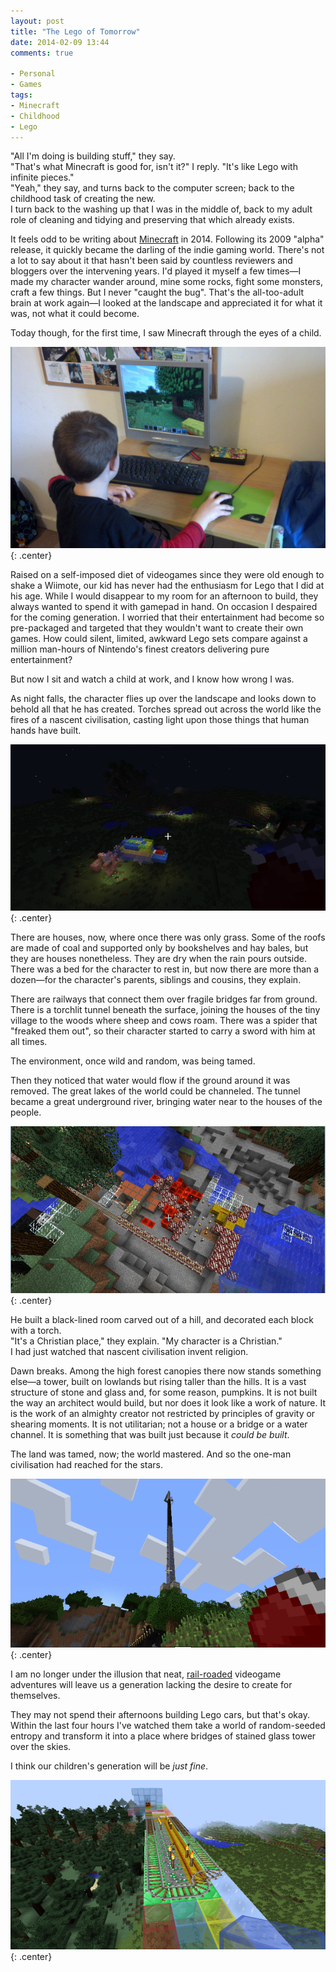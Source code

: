```yaml
---
layout: post
title: "The Lego of Tomorrow"
date: 2014-02-09 13:44
comments: true

- Personal
- Games
tags:
- Minecraft
- Childhood
- Lego
---
```


"All I'm doing is building stuff," they say.<br/>
"That's what Minecraft is good for, isn't it?" I reply. "It's like Lego with infinite pieces."<br/>
"Yeah," they say, and turns back to the computer screen; back to the childhood task of creating the new.<br/>
I turn back to the washing up that I was in the middle of, back to my adult role of cleaning and tidying and preserving that which already exists.

It feels odd to be writing about [Minecraft](http://www.minecraft.net) in 2014. Following its 2009 "alpha" release, it quickly became the darling of the indie gaming world. There's not a lot to say about it that hasn't been said by countless reviewers and bloggers over the intervening years. I'd played it myself a few times&mdash;I made my character wander around, mine some rocks, fight some monsters, craft a few things. But I never "caught the bug". That's the all-too-adult brain at work again&mdash;I looked at the landscape and appreciated it for what it was, not what it could become.

Today though, for the first time, I saw Minecraft through the eyes of a child.

![First steps in Minecraft](/img/blog/2014/02/minecraft-1.jpg){: .center}

Raised on a self-imposed diet of videogames since they were old enough to shake a Wiimote, our kid has never had the enthusiasm for Lego that I did at his age. While I would disappear to my room for an afternoon to build, they always wanted to spend it with gamepad in hand. On occasion I despaired for the coming generation. I worried that their entertainment had become so pre-packaged and targeted that they wouldn't want to create their own games. How could silent, limited, awkward Lego sets compare against a million man-hours of Nintendo's finest creators delivering pure entertainment?

But now I sit and watch a child at work, and I know how wrong I was.

As night falls, the character flies up over the landscape and looks down to behold all that he has created. Torches spread out across the world like the fires of a nascent civilisation, casting light upon those things that human hands have built.

![Torch-lit buildings at night](/img/blog/2014/02/minecraft-3.png){: .center}

There are houses, now, where once there was only grass. Some of the roofs are made of coal and supported only by bookshelves and hay bales, but they are houses nonetheless. They are dry when the rain pours outside. There was a bed for the character to rest in, but now there are more than a dozen&mdash;for the character's parents, siblings and cousins, they explain.

There are railways that connect them over fragile bridges far from ground. There is a torchlit tunnel beneath the surface, joining the houses of the tiny village to the woods where sheep and cows roam. There was a spider that "freaked them out", so their character started to carry a sword with him at all times.

The environment, once wild and random, was being tamed.

Then they noticed that water would flow if the ground around it was removed. The great lakes of the world could be channeled. The tunnel became a great underground river, bringing water near to the houses of the people.

![Terraforming](/img/blog/2014/02/minecraft-4.png){: .center}

He built a black-lined room carved out of a hill, and decorated each block with a torch.<br/>
"It's a Christian place," they explain. "My character is a Christian."<br/>
I had just watched that nascent civilisation invent religion.

Dawn breaks. Among the high forest canopies there now stands something else&mdash;a tower, built on lowlands but rising taller than the hills. It is a vast structure of stone and glass and, for some reason, pumpkins. It is not built the way an architect would build, but nor does it look like a work of nature. It is the work of an almighty creator not restricted by principles of gravity or shearing moments. It is not utilitarian; not a house or a bridge or a water channel. It is something that was built just because it *could be built*.

The land was tamed, now; the world mastered. And so the one-man civilisation had reached for the stars.

![A Tower Taller than the Clouds](/img/blog/2014/02/minecraft-2.png){: .center}

I am no longer under the illusion that neat, [rail-roaded](http://tvtropes.org/pmwiki/pmwiki.php/Main/Railroading) videogame adventures will leave us a generation lacking the desire to create for themselves.

They may not spend their afternoons building Lego cars, but that's okay. Within the last four hours I've watched them take a world of random-seeded entropy and transform it into a place where bridges of stained glass tower over the skies.

I think our children's generation will be *just fine*.

![Stained glass bridge](/img/blog/2014/02/minecraft-5.png){: .center}
